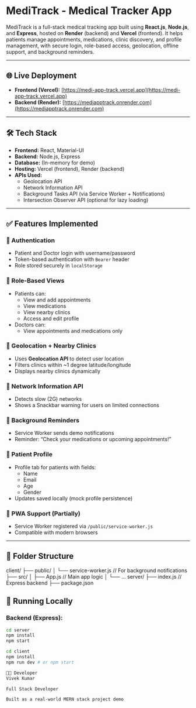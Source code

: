 # MediTrack - Medical Tracker App

MediTrack is a full-stack medical tracking app built using **React.js**, **Node.js**, and **Express**, hosted on **Render** (backend) and **Vercel** (frontend). It helps patients manage appointments, medications, clinic discovery, and profile management, with secure login, role-based access, geolocation, offline support, and background reminders.

---

## 🌐 Live Deployment

- **Frontend (Vercel):** [https://medi-app-track.vercel.app](https://medi-app-track.vercel.app)
- **Backend (Render):** [https://mediapptrack.onrender.com](https://mediapptrack.onrender.com)

---

## 🛠️ Tech Stack

- **Frontend:** React, Material-UI
- **Backend:** Node.js, Express
- **Database:** (In-memory for demo)
- **Hosting:** Vercel (frontend), Render (backend)
- **APIs Used:**
  - Geolocation API
  - Network Information API
  - Background Tasks API (via Service Worker + Notifications)
  - Intersection Observer API (optional for lazy loading)

---

## ✅ Features Implemented

### 🔐 Authentication
- Patient and Doctor login with username/password
- Token-based authentication with `Bearer` header
- Role stored securely in `localStorage`

### 👤 Role-Based Views
- Patients can:
  - View and add appointments
  - View medications
  - View nearby clinics
  - Access and edit profile
- Doctors can:
  - View appointments and medications only

### 📍 Geolocation + Nearby Clinics
- Uses **Geolocation API** to detect user location
- Filters clinics within ~1 degree latitude/longitude
- Displays nearby clinics dynamically

### 🔗 Network Information API
- Detects slow (2G) networks
- Shows a Snackbar warning for users on limited connections

### 🔔 Background Reminders
- Service Worker sends demo notifications
- Reminder: “Check your medications or upcoming appointments!”

### 📑 Patient Profile
- Profile tab for patients with fields:
  - Name
  - Email
  - Age
  - Gender
- Updates saved locally (mock profile persistence)

### 🌙 PWA Support (Partially)
- Service Worker registered via `/public/service-worker.js`
- Compatible with modern browsers

---

## 📂 Folder Structure
client/
├── public/
│ └── service-worker.js // For background notifications
├── src/
│ ├── App.js // Main app logic
│ └── ...
server/
├── index.js // Express backend
├── package.json

## 🚀 Running Locally

### Backend (Express):
```bash
cd server
npm install
npm start

cd client
npm install
npm run dev # or npm start

👨‍💻 Developer
Vivek Kumar

Full Stack Developer

Built as a real-world MERN stack project demo
